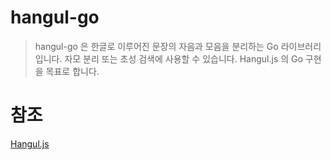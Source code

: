 # hangul-go
> hangul-go 은 한글로 이루어진 문장의 자음과 모음을 분리하는 Go 라이브러리입니다. 자모 분리 또는 초성 검색에 사용할 수 있습니다. 
> Hangul.js 의 Go 구현을 목표로 합니다.

# 참조
[Hangul.js](https://github.com/e-/Hangul.js)
